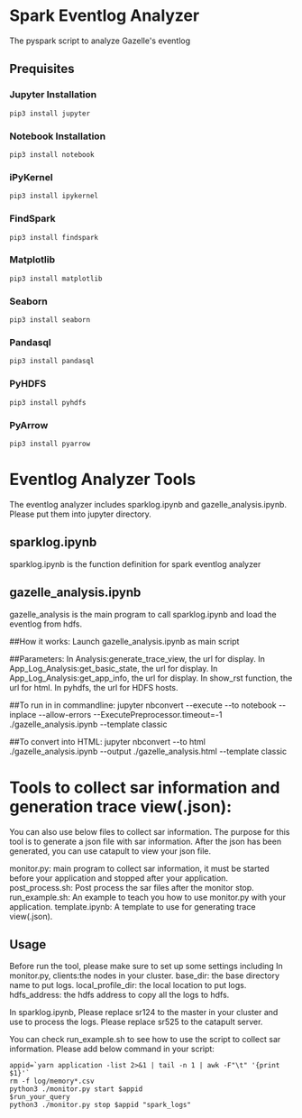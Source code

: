 # Spark Eventlog Analyzer
The pyspark script to analyze Gazelle's eventlog

## Prequisites

### Jupyter Installation
```
pip3 install jupyter
```

### Notebook Installation
```
pip3 install notebook
```

### iPyKernel
```
pip3 install ipykernel
```
### FindSpark
```
pip3 install findspark
```

### Matplotlib
```
pip3 install matplotlib
```

### Seaborn
```
pip3 install seaborn
```

### Pandasql
```
pip3 install pandasql
```

### PyHDFS
```
pip3 install pyhdfs
```

### PyArrow
```
pip3 install pyarrow
```

# Eventlog Analyzer Tools
The eventlog analyzer includes sparklog.ipynb and gazelle_analysis.ipynb.
Please put them into jupyter directory.
## sparklog.ipynb
sparklog.ipynb is the function definition for spark eventlog analyzer

## gazelle_analysis.ipynb
gazelle_analysis is the main program to call sparklog.ipynb and load the eventlog from hdfs.

##How it works:
Launch gazelle_analysis.ipynb as main script

##Parameters:
In Analysis:generate_trace_view, the url for display.
In App_Log_Analysis:get_basic_state, the url for display.
In App_Log_Analysis:get_app_info, the url for display.
In show_rst function, the url for html.
In pyhdfs, the url for HDFS hosts.

##To run in in commandline:
jupyter nbconvert --execute --to notebook --inplace --allow-errors --ExecutePreprocessor.timeout=-1 ./gazelle_analysis.ipynb --template classic

##To convert into HTML:
jupyter nbconvert --to html ./gazelle_analysis.ipynb --output ./gazelle_analysis.html --template classic

# Tools to collect sar information and generation trace view(.json):
You can also use below files to collect sar information.
The purpose for this tool is to generate a json file with sar information.
After the json has been generated, you can use catapult to view your json file.

monitor.py: main program to collect sar information, it must be started before your application and stopped after your application.
post_process.sh: Post process the sar files after the monitor stop.
run_example.sh: An example to teach you how to use monitor.py with your application.
template.ipynb: A template to use for generating trace view(.json).

## Usage
Before run the tool, please make sure to set up some settings including
In monitor.py,
clients:the nodes in your cluster.
base_dir: the base directory name to put logs.
local_profile_dir: the local location to put logs.
hdfs_address: the hdfs address to copy all the logs to hdfs.

In sparklog.ipynb,
Please replace sr124 to the master in your cluster and use to process the logs.
Please replace sr525 to the catapult server. 

You can check run_example.sh to see how to use the script to collect sar information.
Please add below command in your script:
```
appid=`yarn application -list 2>&1 | tail -n 1 | awk -F"\t" '{print $1}'`
rm -f log/memory*.csv
python3 ./monitor.py start $appid
$run_your_query
python3 ./monitor.py stop $appid "spark_logs"
```
